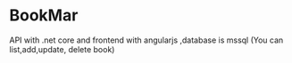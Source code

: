 # BookMar
API with .net core and frontend with angularjs ,database is mssql (You can list,add,update, delete book)
